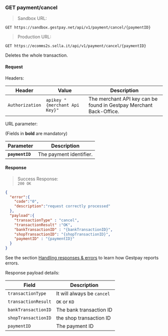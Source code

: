 ### GET payment/cancel


> Sandbox URL:

```
GET https://sandbox.gestpay.net/api/v1/payment/cancel/{paymentID}
```


> Production URL: 

```
GET https://ecomms2s.sella.it/api/v1/payment/cancel/{paymentID}
```


Deletes the whole transaction.

#### Request 

Headers: 

| Header          | Value                         | Description                                                        |
| --------------- | ----------------------------- | ------------------------------------------------------------------ |
| `Authorization` | `apikey "{merchant Api Key}"` | The merchant API key can be found in Gestpay Merchant Back-Office. |


URL parameter: 

(Fields in **bold** are mandatory)

| Parameter | Description | 
| --------- | ----------- | 
| **`paymentID`** | The payment identifier. | 

#### Response 

> Success Response:<br>
> `200 OK`

```json
{
  "error":{  
    "code":"0",
    "description":"request correctly processed"
  },
  "payload":{ 
    "transactionType" : "cancel", 
    "transactionResult" :"OK", 
    "bankTransactionID" : "{bankTransactionID}", 
    "shopTransactionID": "{shopTransactionID}", 
    "paymentID" : "{paymentID}" 
  }
}
```

See the section [Handling responses & errors](#handling-responses-amp-errors) to learn how Gestpay reports errors.

Response payload details: 

| Field               | Description             
| ------------------- | ----------------------- 
| `transactionType`   | It will always be `cancel`
| `transactionResult` | `OK` or `KO`
| `bankTransactionID` | The bank transaction ID 
| `shopTransactionID` | the shop transaction ID 
| `paymentID`         | The payment ID 